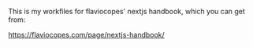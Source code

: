 This is my workfiles for flaviocopes' nextjs handbook, which you can get from:

https://flaviocopes.com/page/nextjs-handbook/




